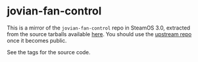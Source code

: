 # jovian-fan-control

This is a mirror of the `jovian-fan-control` repo in SteamOS 3.0, extracted from the source tarballs available [here](https://steamdeck-packages.steamos.cloud/archlinux-mirror/sources/jupiter-main).
You should use the [upstream repo](https://gitlab.steamos.cloud/jupiter/jupiter-fan-control) once it becomes public.

See the tags for the source code.
